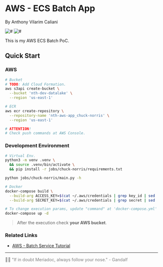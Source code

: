 # AWS - ECS Batch App

By Anthony Vilarim Caliani

![#](https://img.shields.io/badge/license-MIT-lightseagreen.svg)
![#](https://img.shields.io/badge/python-3.9.x-yellow.svg)

This is my AWS ECS Batch PoC.

## Quick Start

### AWS
```bash
# Bucket
# TODO: Add Cloud Formation.
aws s3api create-bucket \
  --bucket 'nth-dev-datalake' \
  --region 'us-east-1'

# ECR
aws ecr create-repository \
  --repository-name 'nth-aws-app_chuck-norris' \
  --region 'us-east-1'

# ATTENTION!
# Check push commands at AWS Console.
```

### Development Environment

```bash
# Virtual Env.
python3 -m venv .venv \
  && source .venv/bin/activate \
  && pip install -r jobs/chuck-norris/requirements.txt

python jobs/chuck-norris/main.py -h
```

```bash
# Docker
docker-compose build \
  --build-arg ACCESS_KEY=$(cat ~/.aws/credentials | grep key_id | sed 's/.*key_id.*= //') \
  --build-arg SECRET_KEY=$(cat ~/.aws/credentials | grep secret | sed 's/.*secret.*= //')

# To change execution params, update "command" at 'docker-compose.yml'
docker-compose up -d
```

> After the execution check **your AWS bucket**.

### Related Links

- [AWS - Batch Service Tutorial](https://aws.amazon.com/blogs/compute/creating-a-simple-fetch-and-run-aws-batch-job/)

---
<span style="color:gray">
🧙‍♂️ "If in doubt Meriadoc, always follow your nose." - Gandalf
</span>
